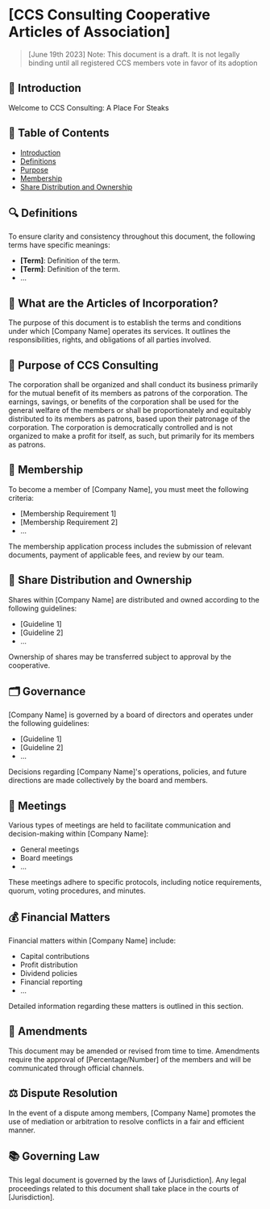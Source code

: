 # [CCS Consulting Cooperative Articles of Association]

>
>[June 19th 2023] Note:
> This document is a draft. It is not legally binding until all registered CCS members vote in favor of its adoption

## 📜 Introduction

Welcome to CCS Consulting: A Place For Steaks

## 📖 Table of Contents

- [Introduction](#introduction)
- [Definitions](#definitions)
- [Purpose](#purpose)
- [Membership](#membership)
- [Share Distribution and Ownership](#share-distribution-and-ownership)

## 🔍 Definitions

To ensure clarity and consistency throughout this document, the following terms have specific meanings:

- **[Term]**: Definition of the term.
- **[Term]**: Definition of the term.
- ...

## 🧩 What are the Articles of Incorporation?

The purpose of this document is to establish the terms and conditions under which [Company Name] operates its services. It outlines the responsibilities, rights, and obligations of all parties involved.

## 🎯 Purpose of CCS Consulting

The corporation shall be organized and shall conduct its business primarily for the mutual benefit of its members as patrons of the corporation.  The earnings, savings, or benefits of the corporation shall be used for the general welfare of the members or shall be proportionately and equitably distributed to its members as patrons, based upon their patronage of the corporation.
The corporation is democratically controlled and is not organized to make a profit for itself, as such, but primarily for its members as patrons.


## 👥 Membership

To become a member of [Company Name], you must meet the following criteria:

- [Membership Requirement 1]
- [Membership Requirement 2]
- ...

The membership application process includes the submission of relevant documents, payment of applicable fees, and review by our team.

## 💼 Share Distribution and Ownership

Shares within [Company Name] are distributed and owned according to the following guidelines:

- [Guideline 1]
- [Guideline 2]
- ...

Ownership of shares may be transferred subject to approval by the cooperative.

## 🗂 Governance

[Company Name] is governed by a board of directors and operates under the following guidelines:

- [Guideline 1]
- [Guideline 2]
- ...

Decisions regarding [Company Name]'s operations, policies, and future directions are made collectively by the board and members.

## 📅 Meetings

Various types of meetings are held to facilitate communication and decision-making within [Company Name]:

- General meetings
- Board meetings
- ...

These meetings adhere to specific protocols, including notice requirements, quorum, voting procedures, and minutes.

## 💰 Financial Matters

Financial matters within [Company Name] include:

- Capital contributions
- Profit distribution
- Dividend policies
- Financial reporting
- ...

Detailed information regarding these matters is outlined in this section.

## 📝 Amendments

This document may be amended or revised from time to time. Amendments require the approval of [Percentage/Number] of the members and will be communicated through official channels.

## ⚖️ Dispute Resolution

In the event of a dispute among members, [Company Name] promotes the use of mediation or arbitration to resolve conflicts in a fair and efficient manner.

## 📚 Governing Law

This legal document is governed by the laws of [Jurisdiction]. Any legal proceedings related to this document shall take place in the courts of [Jurisdiction].